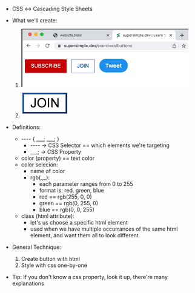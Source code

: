 - CSS ↔ Cascading Style Sheets

- What we'll create:
    1. ![Alt text](./images/1-three-buttons.png)
    2. ![Alt text](./images/2-join-button-border-issue.png)

- Definitions:
    * ---- { ___; ___; }
        - ---- → CSS Selector == which elements we're targeting
        - ___; → CSS Property
    * color (property) == text color
    * color selecion:
        - name of color
        - rgb(_,_,_):
            * each parameter ranges from 0 to 255
            * format is: red, green, blue
            * red == rgb(255, 0, 0)
            * green == rgb(0, 255, 0)
            * blue == rgb(0, 0, 255)
    * class (html attribute):
        - let's us choose a specific html element 
        - used when we have multiple occurrances of the same html element,
        and want them all to look different

- General Technique:
    1. Create button with html
    2. Style with css one-by-one

- Tip: If you don't know a css property, look it up, there're many explanations